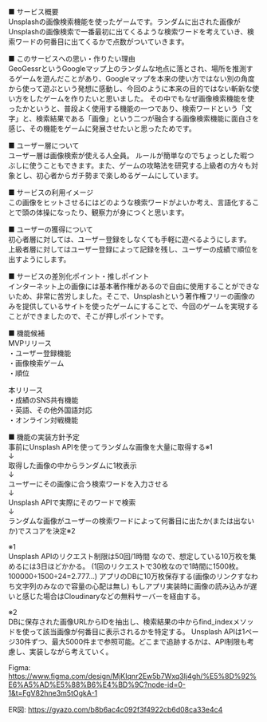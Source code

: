 ■ サービス概要  
Unsplashの画像検索機能を使ったゲームです。ランダムに出された画像がUnsplashの画像検索で一番最初に出てくるような検索ワードを考えていき、検索ワードの何番目に出てくるかで点数がついていきます。

■ このサービスへの思い・作りたい理由  
GeoGessrというGoogleマップ上のランダムな地点に落とされ、場所を推測するゲームを遊んだことがあり、Googleマップを本来の使い方ではない別の角度から使って遊ぶという発想に感動し、今回のように本来の目的ではない斬新な使い方をしたゲームを作りたいと思いました。
その中でもなぜ画像検索機能を使ったかというと、普段よく使用する機能の一つであり、検索ワードという「文字」と、検索結果である「画像」という二つが融合する画像検索機能に面白さを感じ、その機能をゲームに発展させたいと思ったためです。

■ ユーザー層について  
ユーザー層は画像検索が使える人全員。
ルールが簡単なのでちょっとした暇つぶしに使うこともできます。また、ゲームの攻略法を研究する上級者の方々も対象とし、初心者からガチ勢まで楽しめるゲームにしています。

■ サービスの利用イメージ  
この画像をヒットさせるにはどのような検索ワードがよいか考え、言語化することで頭の体操になったり、観察力が身につくと思います。

■ ユーザーの獲得について  
初心者層に対しては、ユーザー登録をしなくても手軽に遊べるようにします。
上級者層に対してはユーザー登録によって記録を残し、ユーザーの成績で順位を出すようにします。

■ サービスの差別化ポイント・推しポイント  
インターネット上の画像には基本著作権があるので自由に使用することができないため、非常に苦労しました。そこで、Unsplashという著作権フリーの画像のみを提供しているサイトを使ったゲームにすることで、今回のゲームを実現することができましたので、そこが押しポイントです。

■ 機能候補  
MVPリリース  
・ユーザー登録機能  
・画像検索ゲーム  
・順位  

本リリース  
・成績のSNS共有機能  
・英語、その他外国語対応  
・オンライン対戦機能  

■ 機能の実装方針予定  
事前にUnsplash APIを使ってランダムな画像を大量に取得する※1  
↓  
取得した画像の中からランダムに1枚表示  
↓  
ユーザーにその画像に合う検索ワードを入力させる  
↓  
Unsplash APIで実際にそのワードで検索  
↓  
ランダムな画像がユーザーの検索ワードによって何番目に出たか(または出ないか)でスコアを決定※2  

※1  
Unsplash APIのリクエスト制限は50回/1時間 なので、想定している10万枚を集めるには3日ほどかかる。
(1回のリクエストで30枚なので1時間に1500枚。100000÷1500÷24=2.777…)
アプリのDBに10万枚保存する(画像のリンクすなわち文字列のみなので容量の心配は無し)
もしアプリ実装時に画像の読み込みが遅いと感じた場合はCloudinaryなどの無料サーバーを経由する。

※2  
DBに保存された画像URLからIDを抽出し、検索結果の中からfind_indexメソッドを使って該当画像が何番目に表示されるかを特定する。
Unsplash APIは1ページ30件ずつ、最大5000件まで参照可能。どこまで追跡するかは、API制限も考慮し、実装しながら考えていく。

Figma: https://www.figma.com/design/MjKIqnr2Ew5b7Wxq3Ij4gh/%E5%8D%92%E6%A5%AD%E5%88%B6%E4%BD%9C?node-id=0-1&t=FgV82hne3m5tOgkA-1

ER図: https://gyazo.com/b8b6ac4c092f3f4922cb6d08ca33e4c4

